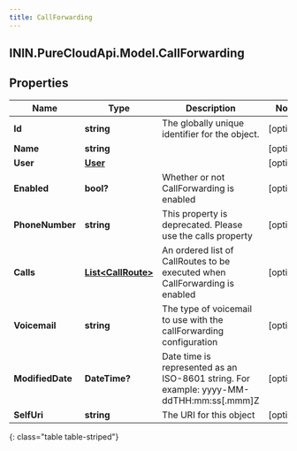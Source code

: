 ```yaml
---
title: CallForwarding
---
```

## ININ.PureCloudApi.Model.CallForwarding

## Properties

|Name | Type | Description | Notes|
|------------ | ------------- | ------------- | -------------|
| **Id** | **string** | The globally unique identifier for the object. | [optional] |
| **Name** | **string** |  | [optional] |
| **User** | [**User**](User.html) |  | [optional] |
| **Enabled** | **bool?** | Whether or not CallForwarding is enabled | [optional] |
| **PhoneNumber** | **string** | This property is deprecated. Please use the calls property | [optional] |
| **Calls** | [**List&lt;CallRoute&gt;**](CallRoute.html) | An ordered list of CallRoutes to be executed when CallForwarding is enabled | [optional] |
| **Voicemail** | **string** | The type of voicemail to use with the callForwarding configuration | [optional] |
| **ModifiedDate** | **DateTime?** | Date time is represented as an ISO-8601 string. For example: yyyy-MM-ddTHH:mm:ss[.mmm]Z | [optional] |
| **SelfUri** | **string** | The URI for this object | [optional] |
{: class="table table-striped"}



